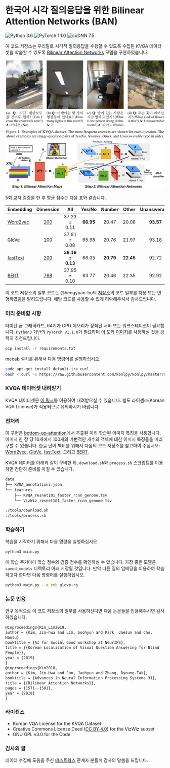 # 한국어 시각 질의응답을 위한 Bilinear Attention Networks (BAN)
![Python 3.6](https://img.shields.io/badge/python-3.6-green.svg?style=plastic)
![PyTorch 1.1.0](https://img.shields.io/badge/pytorch-1.1.0-green.svg?style=plastic)
![cuDNN 7.5](https://img.shields.io/badge/cudnn-7.5-green.svg?style=plastic)

이 코드 저장소는 우리말로 시각적 질의응답을 수행할 수 있도록 수집된 _KVQA_ 데이터셋을 학습할 수 있도록 [Bilinear Attention Networks](http://arxiv.org/abs/1805.07932) 모델을 구현하였습니다.

![Examples of KVQA](docs/assets/img/kvqa_examples.png)
![Overview of bilinear attention networks](docs/assets/img/ban_overview.png)

5회 교차 검증을 한 후 평균 점수는 다음 표와 같습니다.

| Embedding | Dimension |          All          |  Yes/No   |  Number   |   Other   | Unanswerable |
| --------- | :-------: | :-------------------: | :-------: | :-------: | :-------: | :----------: |
| [Word2vec](https://arxiv.org/abs/1310.4546)  | [200](https://github.com/Kyubyong/wordvectors)       |   37.23 ± 0.11    | **66.95** |   20.47   |   20.08   |  **93.57**   |
| [GloVe](https://nlp.stanford.edu/projects/glove/)     | [100](https://ratsgo.github.io/embedding)       |   37.91 ± 0.08    |   65.98   |   20.76   |   21.97   |    93.18     |
| [fastText](https://arxiv.org/abs/1607.04606)  | [200](https://github.com/Kyubyong/wordvectors)       | **38.16 ± 0.13**  |   66.05   | **20.79** | **22.45** |    92.72     |
| [BERT](https://arxiv.org/abs/1810.04805)      | [768](https://github.com/google-research/bert)       | 37.95  ± 0.10 |   63.77   |   20.46   |   22.35   |    92.92     |


이 코드 저장소의 일부 코드는 @hengyuan-hu의 [저장소](https://github.com/hengyuan-hu/bottom-up-attention-vqa)의 코드 일부를 차용 또는 변형하였음을 알려드립니다. 해당 코드를 사용할 수 있게 허락해주셔서 감사드립니다.


### 미리 준비할 사항

타이탄 급 그래픽카드, 64기가 CPU 메모리가 장착된 서버 또는 워크스테이션이 필요합니다. `Python3` 기반의 `PyTorch v1.1.0`가 필요하며 [이 도커 이미지](https://hub.docker.com/layers/pytorch/pytorch/1.1.0-cuda10.0-cudnn7.5-runtime/images/sha256-299bfb9e54db1b2640d59caa6b7432a2b63002ec00154fd9dca4a08796a5f54a)를 사용하실 것을 강력히 추천드립니다.

```bash
pip install -r requirements.txt
```

mecab 설치를 위해서 다음 명령어를 실행하십시오.
```bash
sudo apt-get install default-jre curl
bash <(curl -s https://raw.githubusercontent.com/konlpy/konlpy/master/scripts/mecab.sh)
```

### KVQA 데이터셋 내려받기

KVQA 데이터셋은 [이 링크](https://skt.ai)를 이용하여 내려받으실 수 있습니다. 별도 라이센스(Korean VQA License)가 적용되므로 유의하시기 바랍니다.

### 전처리

이 구현은 [bottom-up-attention](https://github.com/peteanderson80/bottom-up-attention)에서 추출된 미리 학습된 이미지 특징을 사용합니다. 이미지 한 장 당 10개에서 100개의 가변적인 개수의 객체에 대한 이미지 특징들을 미리 구할 수 있습니다. 한글 단어 벡터를 위해서 다음의 코드 저장소를 참고하여 주십시오: [Word2vec](https://github.com/Kyubyong/wordvectors), [GloVe](https://ratsgo.github.io/embedding), [fastText](https://github.com/Kyubyong/wordvectors), 그리고 [BERT](https://github.com/google-research/bert). 

KVQA 데이터를 아래와 같이 구비한 뒤, `download.sh`와 `process.sh` 스크립트를 이용하면 간단히 준비를 마칠 수 있습니다.

```bash
data
├── KVQA_annotations.json
└── features
    ├── KVQA_resnet101_faster_rcnn_genome.tsv
    └── VizWiz_resnet101_faster_rcnn_genome.tsv
```

```bash
./tools/download.sh
./tools/process.sh
```


### 학습하기 

학습을 시작하기 위해서 다음 명령을 실행하십시오.

```bash
python3 main.py
```

매 학습 주기마다 학습 점수와 검증 점수를 확인하실 수 있습니다. 가장 좋은 모델은 `saved_models` 디렉토리 아래 저장될 것입니다. 만약 다른 질의 임베딩을 이용하여 학습하고자 한다면 다음 명령어를 실행하십시오.

```bash
python3 main.py --q_emb glove-rg
```


### 논문 인용

연구 목적으로 이 코드 저장소의 일부를 사용하신다면 다음 논문들을 인용해주시면 감사하겠습니다.

```
@inproceedings{Kim_Lim2019,
author = {Kim, Jin-hwa and Lim, Soohyun and Park, Jaesun and Cho, Hansu},
booktitle = {AI for Social Good workshop at NeurIPS},
title = {{Korean Localization of Visual Question Answering for Blind People}},
year = {2019}
}
@inproceedings{Kim2018,
author = {Kim, Jin-Hwa and Jun, Jaehyun and Zhang, Byoung-Tak},
booktitle = {Advances in Neural Information Processing Systems 31},
title = {{Bilinear Attention Networks}},
pages = {1571--1581},
year = {2018}
}
```

### 라이센스

* Korean VQA License for the KVQA Dataset
* Creative Commons License Deed ([CC BY 4.0](https://creativecommons.org/licenses/by/4.0/deed.ko)) for the VizWiz subset
* GNU GPL v3.0 for the Code

### 감사의 글

데이터 수집에 도움을 주신 [테스트웍스](http://www.testworks.co.kr/page/overview) 관계자 분들께 감사의 말씀을 드립니다.